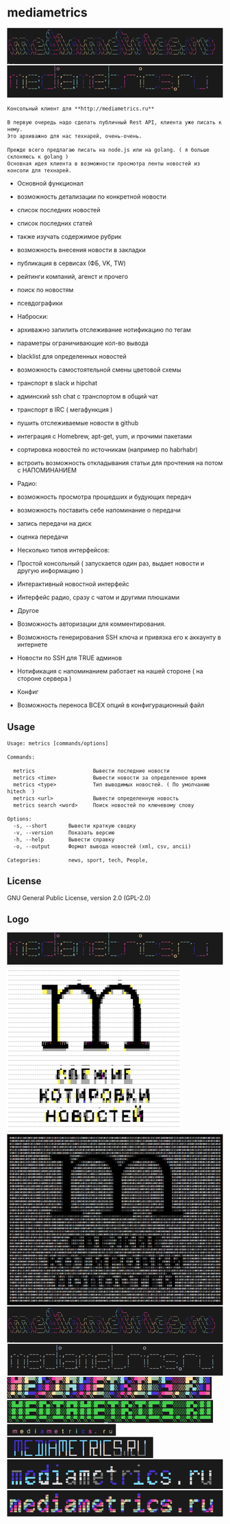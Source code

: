# mediametrics

![alt tag](logo/logo2.png)
![alt tag](logo/logo1.png)

```
Консольный клиент для **http://mediametrics.ru**

В первую очередь надо сделать публичный Rest API, клиента уже писать к нему.
Это архиважно для нас технарей, очень-очень.

Прежде всего предлагаю писать на node.js или на golang. ( я больше склоняюсь к golang )
Основная идея клиента в возможности просмотра ленты новостей из консоли для технарей.
```

* Основной функционал
 * возможность детализации по конкретной новости
 * список последних новостей
 * список последних статей
 * также изучать содержимое рубрик
 * возможность внесения новости в закладки
 * публикация в сервисах (ФБ, VK, TW)
 * рейтинги компаний, агенст и прочего
 * поиск по новостям
 * псевдографики

* Наброски:
 * архиважно запилить отслеживание  нотификацию по тегам
 * параметры ограничивающие кол-во вывода
 * blacklist для определенных новостей
 * возможность самостоятельной смены цветовой схемы
 * транспорт в slack и hipchat
 * админский ssh сhat c транспортом в общий чат
 * транспорт в IRC ( мегафункция )
 * пушить отслеживаемые новости в github
 * интеграция с  Homebrew, apt-get, yum, и прочими пакетами
 * сортировка новостей по источникам (например по habrhabr)
 * встроить возможность откладывания статьи для прочтения на потом с НАПОМИНАНИЕМ

* Радио:
 * возможность просмотра прошедших и будующих передач
 * возможность поставить себе напоминание о передачи
 * запись передачи на диск
 * оценка передачи

* Несколько типов интерфейсов:
 * Простой консольный ( запускается один раз, выдает новости и другую информацию )
 * Интерактивный новостной интерфейс
 * Интерфейс радио, сразу с чатом и другими плюшками

* Другое
 * Возможность авторизации для комментирования.
 * Возможность генерирования SSH ключа и привязка его к аккаунту в интернете
 * Новости по SSH для TRUE админов
 * Нотификация с напоминанием работает на нашей стороне ( на стороне сервера )

* Конфиг
 * Возможность переноса ВСЕХ опций в конфигурационный файл

## Usage

```
Usage: metrics [commands/options]

Commands:

  metrics           	    Вывести последние новости
  metrics <time>    	    Вывести новости за определенное время
  metrics <type>    	    Тип выводимых новостей. ( По умолчанию hitech  )
  metrics <url>     	    Вывести определенную новость
  metrics search <word>  	Поиск новостей по ключевому слову

Options:
  -s, --short       Вывести краткую сводку
  -v, --version    	Показать версию
  -h, --help       	Вывести справку
  -o, --output      Формат вывода новостей (xml, csv, ancii)

Categories:        	news, sport, tech, People,
```
## License

GNU General Public License, version 2.0 (GPL-2.0)

## Logo
![alt tag](logo/logo1.png)
![alt tag](logo/logo10.png)
![alt tag](logo/logo11.png)
![alt tag](logo/logo2.png)
![alt tag](logo/logo3.png)
![alt tag](logo/logo4.png)
![alt tag](logo/logo5.png)
![alt tag](logo/logo6.png)
![alt tag](logo/logo7.png)
![alt tag](logo/logo8.png)
![alt tag](logo/logo9.png)

